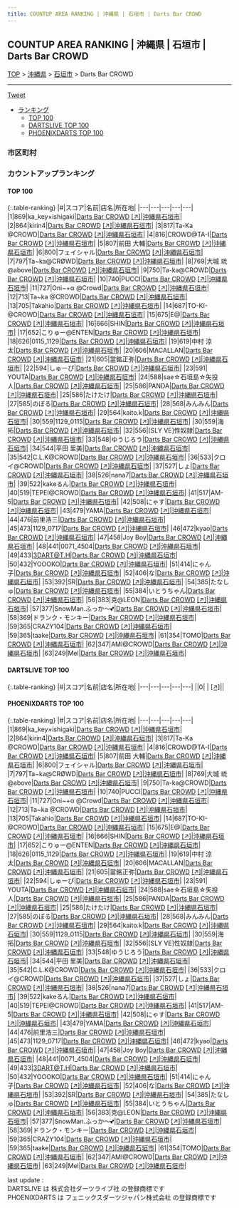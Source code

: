 ```yaml
---
title: COUNTUP AREA RANKING | 沖縄県 | 石垣市 | Darts Bar CROWD
---
```

## COUNTUP AREA RANKING | 沖縄県 | 石垣市 | Darts Bar CROWD

[TOP](/darts/rank/) > [沖縄県](/darts/rank/沖縄県/) > [石垣市](/darts/rank/沖縄県/石垣市/) > Darts Bar CROWD

___

<a href="https://twitter.com/share?ref_src=twsrc%5Etfw" data-text="COUNTUP AREA RANKING | 沖縄県石垣市Darts Bar CROWD" class="twitter-share-button" data-hashtags="DARTSLIVE,PHOENIXDARTS,darts,ダーツ" data-show-count="false">Tweet</a>

* [ランキング](#カウントアップランキング)
    * [TOP 100](#top-100)
    * [DARTSLIVE TOP 100](#dartslive-top-100)
    * [PHOENIXDARTS TOP 100](#phoenixdarts-top-100)

### 市区町村

<ul>

</ul>

### カウントアップランキング

#### TOP 100



{:.table-ranking}
|#|スコア|名前|店名|所在地|
|---|---|---|---|---|
|1|869|<span class="rank-name-pd">ka_key×ishigaki</span>|<a href="/darts/rank/shops/9505.html">Darts Bar CROWD</a> <a href="https://vs.phoenixdarts.com/jp/shop/shopDetailInfo/s_9505?s_seq=9505">[↗]</a>|<a href="/darts/rank/沖縄県/石垣市">沖縄県石垣市</a>|
|2|864|<span class="rank-name-pd">kirin4</span>|<a href="/darts/rank/shops/9505.html">Darts Bar CROWD</a> <a href="https://vs.phoenixdarts.com/jp/shop/shopDetailInfo/s_9505?s_seq=9505">[↗]</a>|<a href="/darts/rank/沖縄県/石垣市">沖縄県石垣市</a>|
|3|817|<span class="rank-name-pd">Ta-Ka @CROWD</span>|<a href="/darts/rank/shops/9505.html">Darts Bar CROWD</a> <a href="https://vs.phoenixdarts.com/jp/shop/shopDetailInfo/s_9505?s_seq=9505">[↗]</a>|<a href="/darts/rank/沖縄県/石垣市">沖縄県石垣市</a>|
|4|816|<span class="rank-name-pd">CROWD@TA-I</span>|<a href="/darts/rank/shops/9505.html">Darts Bar CROWD</a> <a href="https://vs.phoenixdarts.com/jp/shop/shopDetailInfo/s_9505?s_seq=9505">[↗]</a>|<a href="/darts/rank/沖縄県/石垣市">沖縄県石垣市</a>|
|5|807|<span class="rank-name-pd"><span class="pro-icon-pd"></span>前田 大輔</span>|<a href="/darts/rank/shops/9505.html">Darts Bar CROWD</a> <a href="https://vs.phoenixdarts.com/jp/shop/shopDetailInfo/s_9505?s_seq=9505">[↗]</a>|<a href="/darts/rank/沖縄県/石垣市">沖縄県石垣市</a>|
|6|800|<span class="rank-name-pd">フェイシャル</span>|<a href="/darts/rank/shops/9505.html">Darts Bar CROWD</a> <a href="https://vs.phoenixdarts.com/jp/shop/shopDetailInfo/s_9505?s_seq=9505">[↗]</a>|<a href="/darts/rank/沖縄県/石垣市">沖縄県石垣市</a>|
|7|797|<span class="rank-name-pd">Ta~ka@CRØWD</span>|<a href="/darts/rank/shops/9505.html">Darts Bar CROWD</a> <a href="https://vs.phoenixdarts.com/jp/shop/shopDetailInfo/s_9505?s_seq=9505">[↗]</a>|<a href="/darts/rank/沖縄県/石垣市">沖縄県石垣市</a>|
|8|769|<span class="rank-name-pd">大城 琉@above</span>|<a href="/darts/rank/shops/9505.html">Darts Bar CROWD</a> <a href="https://vs.phoenixdarts.com/jp/shop/shopDetailInfo/s_9505?s_seq=9505">[↗]</a>|<a href="/darts/rank/沖縄県/石垣市">沖縄県石垣市</a>|
|9|750|<span class="rank-name-pd">Ta-ka@CROWD</span>|<a href="/darts/rank/shops/9505.html">Darts Bar CROWD</a> <a href="https://vs.phoenixdarts.com/jp/shop/shopDetailInfo/s_9505?s_seq=9505">[↗]</a>|<a href="/darts/rank/沖縄県/石垣市">沖縄県石垣市</a>|
|10|740|<span class="rank-name-pd">PUCCI</span>|<a href="/darts/rank/shops/9505.html">Darts Bar CROWD</a> <a href="https://vs.phoenixdarts.com/jp/shop/shopDetailInfo/s_9505?s_seq=9505">[↗]</a>|<a href="/darts/rank/沖縄県/石垣市">沖縄県石垣市</a>|
|11|727|<span class="rank-name-pd">Oni~+α @Crowd</span>|<a href="/darts/rank/shops/9505.html">Darts Bar CROWD</a> <a href="https://vs.phoenixdarts.com/jp/shop/shopDetailInfo/s_9505?s_seq=9505">[↗]</a>|<a href="/darts/rank/沖縄県/石垣市">沖縄県石垣市</a>|
|12|713|<span class="rank-name-pd">Ta~ka @CROWD</span>|<a href="/darts/rank/shops/9505.html">Darts Bar CROWD</a> <a href="https://vs.phoenixdarts.com/jp/shop/shopDetailInfo/s_9505?s_seq=9505">[↗]</a>|<a href="/darts/rank/沖縄県/石垣市">沖縄県石垣市</a>|
|13|705|<span class="rank-name-pd">Takahio</span>|<a href="/darts/rank/shops/9505.html">Darts Bar CROWD</a> <a href="https://vs.phoenixdarts.com/jp/shop/shopDetailInfo/s_9505?s_seq=9505">[↗]</a>|<a href="/darts/rank/沖縄県/石垣市">沖縄県石垣市</a>|
|14|687|<span class="rank-name-pd">TO-KI-@CROWD</span>|<a href="/darts/rank/shops/9505.html">Darts Bar CROWD</a> <a href="https://vs.phoenixdarts.com/jp/shop/shopDetailInfo/s_9505?s_seq=9505">[↗]</a>|<a href="/darts/rank/沖縄県/石垣市">沖縄県石垣市</a>|
|15|675|<span class="rank-name-pd">E@</span>|<a href="/darts/rank/shops/9505.html">Darts Bar CROWD</a> <a href="https://vs.phoenixdarts.com/jp/shop/shopDetailInfo/s_9505?s_seq=9505">[↗]</a>|<a href="/darts/rank/沖縄県/石垣市">沖縄県石垣市</a>|
|16|666|<span class="rank-name-pd">SHIN</span>|<a href="/darts/rank/shops/9505.html">Darts Bar CROWD</a> <a href="https://vs.phoenixdarts.com/jp/shop/shopDetailInfo/s_9505?s_seq=9505">[↗]</a>|<a href="/darts/rank/沖縄県/石垣市">沖縄県石垣市</a>|
|17|652|<span class="rank-name-pd">こりゅー@ENTEN</span>|<a href="/darts/rank/shops/9505.html">Darts Bar CROWD</a> <a href="https://vs.phoenixdarts.com/jp/shop/shopDetailInfo/s_9505?s_seq=9505">[↗]</a>|<a href="/darts/rank/沖縄県/石垣市">沖縄県石垣市</a>|
|18|626|<span class="rank-name-pd">0115_1129</span>|<a href="/darts/rank/shops/9505.html">Darts Bar CROWD</a> <a href="https://vs.phoenixdarts.com/jp/shop/shopDetailInfo/s_9505?s_seq=9505">[↗]</a>|<a href="/darts/rank/沖縄県/石垣市">沖縄県石垣市</a>|
|19|619|<span class="rank-name-pd">中村 涼太</span>|<a href="/darts/rank/shops/9505.html">Darts Bar CROWD</a> <a href="https://vs.phoenixdarts.com/jp/shop/shopDetailInfo/s_9505?s_seq=9505">[↗]</a>|<a href="/darts/rank/沖縄県/石垣市">沖縄県石垣市</a>|
|20|606|<span class="rank-name-pd">MACALLAN</span>|<a href="/darts/rank/shops/9505.html">Darts Bar CROWD</a> <a href="https://vs.phoenixdarts.com/jp/shop/shopDetailInfo/s_9505?s_seq=9505">[↗]</a>|<a href="/darts/rank/沖縄県/石垣市">沖縄県石垣市</a>|
|21|605|<span class="rank-name-pd">當銘正弥</span>|<a href="/darts/rank/shops/9505.html">Darts Bar CROWD</a> <a href="https://vs.phoenixdarts.com/jp/shop/shopDetailInfo/s_9505?s_seq=9505">[↗]</a>|<a href="/darts/rank/沖縄県/石垣市">沖縄県石垣市</a>|
|22|594|<span class="rank-name-pd">しゅーぴ</span>|<a href="/darts/rank/shops/9505.html">Darts Bar CROWD</a> <a href="https://vs.phoenixdarts.com/jp/shop/shopDetailInfo/s_9505?s_seq=9505">[↗]</a>|<a href="/darts/rank/沖縄県/石垣市">沖縄県石垣市</a>|
|23|591|<span class="rank-name-pd"> YOUTA</span>|<a href="/darts/rank/shops/9505.html">Darts Bar CROWD</a> <a href="https://vs.phoenixdarts.com/jp/shop/shopDetailInfo/s_9505?s_seq=9505">[↗]</a>|<a href="/darts/rank/沖縄県/石垣市">沖縄県石垣市</a>|
|24|588|<span class="rank-name-pd">sae☆石垣島☆矢投人</span>|<a href="/darts/rank/shops/9505.html">Darts Bar CROWD</a> <a href="https://vs.phoenixdarts.com/jp/shop/shopDetailInfo/s_9505?s_seq=9505">[↗]</a>|<a href="/darts/rank/沖縄県/石垣市">沖縄県石垣市</a>|
|25|586|<span class="rank-name-pd">PANDA</span>|<a href="/darts/rank/shops/9505.html">Darts Bar CROWD</a> <a href="https://vs.phoenixdarts.com/jp/shop/shopDetailInfo/s_9505?s_seq=9505">[↗]</a>|<a href="/darts/rank/沖縄県/石垣市">沖縄県石垣市</a>|
|25|586|<span class="rank-name-pd">たけたけ</span>|<a href="/darts/rank/shops/9505.html">Darts Bar CROWD</a> <a href="https://vs.phoenixdarts.com/jp/shop/shopDetailInfo/s_9505?s_seq=9505">[↗]</a>|<a href="/darts/rank/沖縄県/石垣市">沖縄県石垣市</a>|
|27|585|<span class="rank-name-pd">のぼる</span>|<a href="/darts/rank/shops/9505.html">Darts Bar CROWD</a> <a href="https://vs.phoenixdarts.com/jp/shop/shopDetailInfo/s_9505?s_seq=9505">[↗]</a>|<a href="/darts/rank/沖縄県/石垣市">沖縄県石垣市</a>|
|28|568|<span class="rank-name-pd">みんみん</span>|<a href="/darts/rank/shops/9505.html">Darts Bar CROWD</a> <a href="https://vs.phoenixdarts.com/jp/shop/shopDetailInfo/s_9505?s_seq=9505">[↗]</a>|<a href="/darts/rank/沖縄県/石垣市">沖縄県石垣市</a>|
|29|564|<span class="rank-name-pd">kaito.k</span>|<a href="/darts/rank/shops/9505.html">Darts Bar CROWD</a> <a href="https://vs.phoenixdarts.com/jp/shop/shopDetailInfo/s_9505?s_seq=9505">[↗]</a>|<a href="/darts/rank/沖縄県/石垣市">沖縄県石垣市</a>|
|30|559|<span class="rank-name-pd">1129_0115</span>|<a href="/darts/rank/shops/9505.html">Darts Bar CROWD</a> <a href="https://vs.phoenixdarts.com/jp/shop/shopDetailInfo/s_9505?s_seq=9505">[↗]</a>|<a href="/darts/rank/沖縄県/石垣市">沖縄県石垣市</a>|
|30|559|<span class="rank-name-pd">海拓</span>|<a href="/darts/rank/shops/9505.html">Darts Bar CROWD</a> <a href="https://vs.phoenixdarts.com/jp/shop/shopDetailInfo/s_9505?s_seq=9505">[↗]</a>|<a href="/darts/rank/沖縄県/石垣市">沖縄県石垣市</a>|
|32|556|<span class="rank-name-pd">[SLY VE]性奴隷</span>|<a href="/darts/rank/shops/9505.html">Darts Bar CROWD</a> <a href="https://vs.phoenixdarts.com/jp/shop/shopDetailInfo/s_9505?s_seq=9505">[↗]</a>|<a href="/darts/rank/沖縄県/石垣市">沖縄県石垣市</a>|
|33|548|<span class="rank-name-pd">ゆうじろう</span>|<a href="/darts/rank/shops/9505.html">Darts Bar CROWD</a> <a href="https://vs.phoenixdarts.com/jp/shop/shopDetailInfo/s_9505?s_seq=9505">[↗]</a>|<a href="/darts/rank/沖縄県/石垣市">沖縄県石垣市</a>|
|34|544|<span class="rank-name-pd"><span class="pro-icon-pd"></span>平田 里美</span>|<a href="/darts/rank/shops/9505.html">Darts Bar CROWD</a> <a href="https://vs.phoenixdarts.com/jp/shop/shopDetailInfo/s_9505?s_seq=9505">[↗]</a>|<a href="/darts/rank/沖縄県/石垣市">沖縄県石垣市</a>|
|35|542|<span class="rank-name-pd">C.L.K@CROWD</span>|<a href="/darts/rank/shops/9505.html">Darts Bar CROWD</a> <a href="https://vs.phoenixdarts.com/jp/shop/shopDetailInfo/s_9505?s_seq=9505">[↗]</a>|<a href="/darts/rank/沖縄県/石垣市">沖縄県石垣市</a>|
|36|533|<span class="rank-name-pd">クロイ@CROWD</span>|<a href="/darts/rank/shops/9505.html">Darts Bar CROWD</a> <a href="https://vs.phoenixdarts.com/jp/shop/shopDetailInfo/s_9505?s_seq=9505">[↗]</a>|<a href="/darts/rank/沖縄県/石垣市">沖縄県石垣市</a>|
|37|527|<span class="rank-name-pd">しょ</span>|<a href="/darts/rank/shops/9505.html">Darts Bar CROWD</a> <a href="https://vs.phoenixdarts.com/jp/shop/shopDetailInfo/s_9505?s_seq=9505">[↗]</a>|<a href="/darts/rank/沖縄県/石垣市">沖縄県石垣市</a>|
|38|526|<span class="rank-name-pd">nana7</span>|<a href="/darts/rank/shops/9505.html">Darts Bar CROWD</a> <a href="https://vs.phoenixdarts.com/jp/shop/shopDetailInfo/s_9505?s_seq=9505">[↗]</a>|<a href="/darts/rank/沖縄県/石垣市">沖縄県石垣市</a>|
|39|522|<span class="rank-name-pd">kakeるん</span>|<a href="/darts/rank/shops/9505.html">Darts Bar CROWD</a> <a href="https://vs.phoenixdarts.com/jp/shop/shopDetailInfo/s_9505?s_seq=9505">[↗]</a>|<a href="/darts/rank/沖縄県/石垣市">沖縄県石垣市</a>|
|40|519|<span class="rank-name-pd">TEPEI@CROWD</span>|<a href="/darts/rank/shops/9505.html">Darts Bar CROWD</a> <a href="https://vs.phoenixdarts.com/jp/shop/shopDetailInfo/s_9505?s_seq=9505">[↗]</a>|<a href="/darts/rank/沖縄県/石垣市">沖縄県石垣市</a>|
|41|517|<span class="rank-name-pd">AM-5</span>|<a href="/darts/rank/shops/9505.html">Darts Bar CROWD</a> <a href="https://vs.phoenixdarts.com/jp/shop/shopDetailInfo/s_9505?s_seq=9505">[↗]</a>|<a href="/darts/rank/沖縄県/石垣市">沖縄県石垣市</a>|
|42|508|<span class="rank-name-pd">にゃす</span>|<a href="/darts/rank/shops/9505.html">Darts Bar CROWD</a> <a href="https://vs.phoenixdarts.com/jp/shop/shopDetailInfo/s_9505?s_seq=9505">[↗]</a>|<a href="/darts/rank/沖縄県/石垣市">沖縄県石垣市</a>|
|43|479|<span class="rank-name-pd">YAMA</span>|<a href="/darts/rank/shops/9505.html">Darts Bar CROWD</a> <a href="https://vs.phoenixdarts.com/jp/shop/shopDetailInfo/s_9505?s_seq=9505">[↗]</a>|<a href="/darts/rank/沖縄県/石垣市">沖縄県石垣市</a>|
|44|476|<span class="rank-name-pd">前里浩三</span>|<a href="/darts/rank/shops/9505.html">Darts Bar CROWD</a> <a href="https://vs.phoenixdarts.com/jp/shop/shopDetailInfo/s_9505?s_seq=9505">[↗]</a>|<a href="/darts/rank/沖縄県/石垣市">沖縄県石垣市</a>|
|45|473|<span class="rank-name-pd">1129_0717</span>|<a href="/darts/rank/shops/9505.html">Darts Bar CROWD</a> <a href="https://vs.phoenixdarts.com/jp/shop/shopDetailInfo/s_9505?s_seq=9505">[↗]</a>|<a href="/darts/rank/沖縄県/石垣市">沖縄県石垣市</a>|
|46|472|<span class="rank-name-pd">kyao</span>|<a href="/darts/rank/shops/9505.html">Darts Bar CROWD</a> <a href="https://vs.phoenixdarts.com/jp/shop/shopDetailInfo/s_9505?s_seq=9505">[↗]</a>|<a href="/darts/rank/沖縄県/石垣市">沖縄県石垣市</a>|
|47|458|<span class="rank-name-pd">Joy Boy</span>|<a href="/darts/rank/shops/9505.html">Darts Bar CROWD</a> <a href="https://vs.phoenixdarts.com/jp/shop/shopDetailInfo/s_9505?s_seq=9505">[↗]</a>|<a href="/darts/rank/沖縄県/石垣市">沖縄県石垣市</a>|
|48|441|<span class="rank-name-pd">0071_4504</span>|<a href="/darts/rank/shops/9505.html">Darts Bar CROWD</a> <a href="https://vs.phoenixdarts.com/jp/shop/shopDetailInfo/s_9505?s_seq=9505">[↗]</a>|<a href="/darts/rank/沖縄県/石垣市">沖縄県石垣市</a>|
|49|433|<span class="rank-name-pd">3DART@T.H</span>|<a href="/darts/rank/shops/9505.html">Darts Bar CROWD</a> <a href="https://vs.phoenixdarts.com/jp/shop/shopDetailInfo/s_9505?s_seq=9505">[↗]</a>|<a href="/darts/rank/沖縄県/石垣市">沖縄県石垣市</a>|
|50|432|<span class="rank-name-pd">YOOOKO</span>|<a href="/darts/rank/shops/9505.html">Darts Bar CROWD</a> <a href="https://vs.phoenixdarts.com/jp/shop/shopDetailInfo/s_9505?s_seq=9505">[↗]</a>|<a href="/darts/rank/沖縄県/石垣市">沖縄県石垣市</a>|
|51|414|<span class="rank-name-pd">にゃん子</span>|<a href="/darts/rank/shops/9505.html">Darts Bar CROWD</a> <a href="https://vs.phoenixdarts.com/jp/shop/shopDetailInfo/s_9505?s_seq=9505">[↗]</a>|<a href="/darts/rank/沖縄県/石垣市">沖縄県石垣市</a>|
|52|406|<span class="rank-name-pd">な</span>|<a href="/darts/rank/shops/9505.html">Darts Bar CROWD</a> <a href="https://vs.phoenixdarts.com/jp/shop/shopDetailInfo/s_9505?s_seq=9505">[↗]</a>|<a href="/darts/rank/沖縄県/石垣市">沖縄県石垣市</a>|
|53|392|<span class="rank-name-pd">SR</span>|<a href="/darts/rank/shops/9505.html">Darts Bar CROWD</a> <a href="https://vs.phoenixdarts.com/jp/shop/shopDetailInfo/s_9505?s_seq=9505">[↗]</a>|<a href="/darts/rank/沖縄県/石垣市">沖縄県石垣市</a>|
|54|385|<span class="rank-name-pd">たなしゅ</span>|<a href="/darts/rank/shops/9505.html">Darts Bar CROWD</a> <a href="https://vs.phoenixdarts.com/jp/shop/shopDetailInfo/s_9505?s_seq=9505">[↗]</a>|<a href="/darts/rank/沖縄県/石垣市">沖縄県石垣市</a>|
|55|384|<span class="rank-name-pd">いとうちゃん</span>|<a href="/darts/rank/shops/9505.html">Darts Bar CROWD</a> <a href="https://vs.phoenixdarts.com/jp/shop/shopDetailInfo/s_9505?s_seq=9505">[↗]</a>|<a href="/darts/rank/沖縄県/石垣市">沖縄県石垣市</a>|
|56|383|<span class="rank-name-pd">克@LEON</span>|<a href="/darts/rank/shops/9505.html">Darts Bar CROWD</a> <a href="https://vs.phoenixdarts.com/jp/shop/shopDetailInfo/s_9505?s_seq=9505">[↗]</a>|<a href="/darts/rank/沖縄県/石垣市">沖縄県石垣市</a>|
|57|377|<span class="rank-name-pd">SnowMan.ふっか〜💕</span>|<a href="/darts/rank/shops/9505.html">Darts Bar CROWD</a> <a href="https://vs.phoenixdarts.com/jp/shop/shopDetailInfo/s_9505?s_seq=9505">[↗]</a>|<a href="/darts/rank/沖縄県/石垣市">沖縄県石垣市</a>|
|58|369|<span class="rank-name-pd">ドランク・モンキー</span>|<a href="/darts/rank/shops/9505.html">Darts Bar CROWD</a> <a href="https://vs.phoenixdarts.com/jp/shop/shopDetailInfo/s_9505?s_seq=9505">[↗]</a>|<a href="/darts/rank/沖縄県/石垣市">沖縄県石垣市</a>|
|59|365|<span class="rank-name-pd">CRAZY104</span>|<a href="/darts/rank/shops/9505.html">Darts Bar CROWD</a> <a href="https://vs.phoenixdarts.com/jp/shop/shopDetailInfo/s_9505?s_seq=9505">[↗]</a>|<a href="/darts/rank/沖縄県/石垣市">沖縄県石垣市</a>|
|59|365|<span class="rank-name-pd">taake</span>|<a href="/darts/rank/shops/9505.html">Darts Bar CROWD</a> <a href="https://vs.phoenixdarts.com/jp/shop/shopDetailInfo/s_9505?s_seq=9505">[↗]</a>|<a href="/darts/rank/沖縄県/石垣市">沖縄県石垣市</a>|
|61|354|<span class="rank-name-pd">TOMO</span>|<a href="/darts/rank/shops/9505.html">Darts Bar CROWD</a> <a href="https://vs.phoenixdarts.com/jp/shop/shopDetailInfo/s_9505?s_seq=9505">[↗]</a>|<a href="/darts/rank/沖縄県/石垣市">沖縄県石垣市</a>|
|62|347|<span class="rank-name-pd">AMI@CROWD</span>|<a href="/darts/rank/shops/9505.html">Darts Bar CROWD</a> <a href="https://vs.phoenixdarts.com/jp/shop/shopDetailInfo/s_9505?s_seq=9505">[↗]</a>|<a href="/darts/rank/沖縄県/石垣市">沖縄県石垣市</a>|
|63|249|<span class="rank-name-pd">Mel</span>|<a href="/darts/rank/shops/9505.html">Darts Bar CROWD</a> <a href="https://vs.phoenixdarts.com/jp/shop/shopDetailInfo/s_9505?s_seq=9505">[↗]</a>|<a href="/darts/rank/沖縄県/石垣市">沖縄県石垣市</a>|


#### DARTSLIVE TOP 100



{:.table-ranking}
|#|スコア|名前|店名|所在地|
|---|---|---|---|---|
||0|<span class="rank-name-dl"> </span>|<a href="/darts/rank/shops/.html"></a> <a href="">[↗]</a>|<a href="/darts/rank//"></a>|


#### PHOENIXDARTS TOP 100



{:.table-ranking}
|#|スコア|名前|店名|所在地|
|---|---|---|---|---|
|1|869|<span class="rank-name-pd">ka_key×ishigaki</span>|<a href="/darts/rank/shops/9505.html">Darts Bar CROWD</a> <a href="https://vs.phoenixdarts.com/jp/shop/shopDetailInfo/s_9505?s_seq=9505">[↗]</a>|<a href="/darts/rank/沖縄県/石垣市">沖縄県石垣市</a>|
|2|864|<span class="rank-name-pd">kirin4</span>|<a href="/darts/rank/shops/9505.html">Darts Bar CROWD</a> <a href="https://vs.phoenixdarts.com/jp/shop/shopDetailInfo/s_9505?s_seq=9505">[↗]</a>|<a href="/darts/rank/沖縄県/石垣市">沖縄県石垣市</a>|
|3|817|<span class="rank-name-pd">Ta-Ka @CROWD</span>|<a href="/darts/rank/shops/9505.html">Darts Bar CROWD</a> <a href="https://vs.phoenixdarts.com/jp/shop/shopDetailInfo/s_9505?s_seq=9505">[↗]</a>|<a href="/darts/rank/沖縄県/石垣市">沖縄県石垣市</a>|
|4|816|<span class="rank-name-pd">CROWD@TA-I</span>|<a href="/darts/rank/shops/9505.html">Darts Bar CROWD</a> <a href="https://vs.phoenixdarts.com/jp/shop/shopDetailInfo/s_9505?s_seq=9505">[↗]</a>|<a href="/darts/rank/沖縄県/石垣市">沖縄県石垣市</a>|
|5|807|<span class="rank-name-pd"><span class="pro-icon-pd"></span>前田 大輔</span>|<a href="/darts/rank/shops/9505.html">Darts Bar CROWD</a> <a href="https://vs.phoenixdarts.com/jp/shop/shopDetailInfo/s_9505?s_seq=9505">[↗]</a>|<a href="/darts/rank/沖縄県/石垣市">沖縄県石垣市</a>|
|6|800|<span class="rank-name-pd">フェイシャル</span>|<a href="/darts/rank/shops/9505.html">Darts Bar CROWD</a> <a href="https://vs.phoenixdarts.com/jp/shop/shopDetailInfo/s_9505?s_seq=9505">[↗]</a>|<a href="/darts/rank/沖縄県/石垣市">沖縄県石垣市</a>|
|7|797|<span class="rank-name-pd">Ta~ka@CRØWD</span>|<a href="/darts/rank/shops/9505.html">Darts Bar CROWD</a> <a href="https://vs.phoenixdarts.com/jp/shop/shopDetailInfo/s_9505?s_seq=9505">[↗]</a>|<a href="/darts/rank/沖縄県/石垣市">沖縄県石垣市</a>|
|8|769|<span class="rank-name-pd">大城 琉@above</span>|<a href="/darts/rank/shops/9505.html">Darts Bar CROWD</a> <a href="https://vs.phoenixdarts.com/jp/shop/shopDetailInfo/s_9505?s_seq=9505">[↗]</a>|<a href="/darts/rank/沖縄県/石垣市">沖縄県石垣市</a>|
|9|750|<span class="rank-name-pd">Ta-ka@CROWD</span>|<a href="/darts/rank/shops/9505.html">Darts Bar CROWD</a> <a href="https://vs.phoenixdarts.com/jp/shop/shopDetailInfo/s_9505?s_seq=9505">[↗]</a>|<a href="/darts/rank/沖縄県/石垣市">沖縄県石垣市</a>|
|10|740|<span class="rank-name-pd">PUCCI</span>|<a href="/darts/rank/shops/9505.html">Darts Bar CROWD</a> <a href="https://vs.phoenixdarts.com/jp/shop/shopDetailInfo/s_9505?s_seq=9505">[↗]</a>|<a href="/darts/rank/沖縄県/石垣市">沖縄県石垣市</a>|
|11|727|<span class="rank-name-pd">Oni~+α @Crowd</span>|<a href="/darts/rank/shops/9505.html">Darts Bar CROWD</a> <a href="https://vs.phoenixdarts.com/jp/shop/shopDetailInfo/s_9505?s_seq=9505">[↗]</a>|<a href="/darts/rank/沖縄県/石垣市">沖縄県石垣市</a>|
|12|713|<span class="rank-name-pd">Ta~ka @CROWD</span>|<a href="/darts/rank/shops/9505.html">Darts Bar CROWD</a> <a href="https://vs.phoenixdarts.com/jp/shop/shopDetailInfo/s_9505?s_seq=9505">[↗]</a>|<a href="/darts/rank/沖縄県/石垣市">沖縄県石垣市</a>|
|13|705|<span class="rank-name-pd">Takahio</span>|<a href="/darts/rank/shops/9505.html">Darts Bar CROWD</a> <a href="https://vs.phoenixdarts.com/jp/shop/shopDetailInfo/s_9505?s_seq=9505">[↗]</a>|<a href="/darts/rank/沖縄県/石垣市">沖縄県石垣市</a>|
|14|687|<span class="rank-name-pd">TO-KI-@CROWD</span>|<a href="/darts/rank/shops/9505.html">Darts Bar CROWD</a> <a href="https://vs.phoenixdarts.com/jp/shop/shopDetailInfo/s_9505?s_seq=9505">[↗]</a>|<a href="/darts/rank/沖縄県/石垣市">沖縄県石垣市</a>|
|15|675|<span class="rank-name-pd">E@</span>|<a href="/darts/rank/shops/9505.html">Darts Bar CROWD</a> <a href="https://vs.phoenixdarts.com/jp/shop/shopDetailInfo/s_9505?s_seq=9505">[↗]</a>|<a href="/darts/rank/沖縄県/石垣市">沖縄県石垣市</a>|
|16|666|<span class="rank-name-pd">SHIN</span>|<a href="/darts/rank/shops/9505.html">Darts Bar CROWD</a> <a href="https://vs.phoenixdarts.com/jp/shop/shopDetailInfo/s_9505?s_seq=9505">[↗]</a>|<a href="/darts/rank/沖縄県/石垣市">沖縄県石垣市</a>|
|17|652|<span class="rank-name-pd">こりゅー@ENTEN</span>|<a href="/darts/rank/shops/9505.html">Darts Bar CROWD</a> <a href="https://vs.phoenixdarts.com/jp/shop/shopDetailInfo/s_9505?s_seq=9505">[↗]</a>|<a href="/darts/rank/沖縄県/石垣市">沖縄県石垣市</a>|
|18|626|<span class="rank-name-pd">0115_1129</span>|<a href="/darts/rank/shops/9505.html">Darts Bar CROWD</a> <a href="https://vs.phoenixdarts.com/jp/shop/shopDetailInfo/s_9505?s_seq=9505">[↗]</a>|<a href="/darts/rank/沖縄県/石垣市">沖縄県石垣市</a>|
|19|619|<span class="rank-name-pd">中村 涼太</span>|<a href="/darts/rank/shops/9505.html">Darts Bar CROWD</a> <a href="https://vs.phoenixdarts.com/jp/shop/shopDetailInfo/s_9505?s_seq=9505">[↗]</a>|<a href="/darts/rank/沖縄県/石垣市">沖縄県石垣市</a>|
|20|606|<span class="rank-name-pd">MACALLAN</span>|<a href="/darts/rank/shops/9505.html">Darts Bar CROWD</a> <a href="https://vs.phoenixdarts.com/jp/shop/shopDetailInfo/s_9505?s_seq=9505">[↗]</a>|<a href="/darts/rank/沖縄県/石垣市">沖縄県石垣市</a>|
|21|605|<span class="rank-name-pd">當銘正弥</span>|<a href="/darts/rank/shops/9505.html">Darts Bar CROWD</a> <a href="https://vs.phoenixdarts.com/jp/shop/shopDetailInfo/s_9505?s_seq=9505">[↗]</a>|<a href="/darts/rank/沖縄県/石垣市">沖縄県石垣市</a>|
|22|594|<span class="rank-name-pd">しゅーぴ</span>|<a href="/darts/rank/shops/9505.html">Darts Bar CROWD</a> <a href="https://vs.phoenixdarts.com/jp/shop/shopDetailInfo/s_9505?s_seq=9505">[↗]</a>|<a href="/darts/rank/沖縄県/石垣市">沖縄県石垣市</a>|
|23|591|<span class="rank-name-pd"> YOUTA</span>|<a href="/darts/rank/shops/9505.html">Darts Bar CROWD</a> <a href="https://vs.phoenixdarts.com/jp/shop/shopDetailInfo/s_9505?s_seq=9505">[↗]</a>|<a href="/darts/rank/沖縄県/石垣市">沖縄県石垣市</a>|
|24|588|<span class="rank-name-pd">sae☆石垣島☆矢投人</span>|<a href="/darts/rank/shops/9505.html">Darts Bar CROWD</a> <a href="https://vs.phoenixdarts.com/jp/shop/shopDetailInfo/s_9505?s_seq=9505">[↗]</a>|<a href="/darts/rank/沖縄県/石垣市">沖縄県石垣市</a>|
|25|586|<span class="rank-name-pd">PANDA</span>|<a href="/darts/rank/shops/9505.html">Darts Bar CROWD</a> <a href="https://vs.phoenixdarts.com/jp/shop/shopDetailInfo/s_9505?s_seq=9505">[↗]</a>|<a href="/darts/rank/沖縄県/石垣市">沖縄県石垣市</a>|
|25|586|<span class="rank-name-pd">たけたけ</span>|<a href="/darts/rank/shops/9505.html">Darts Bar CROWD</a> <a href="https://vs.phoenixdarts.com/jp/shop/shopDetailInfo/s_9505?s_seq=9505">[↗]</a>|<a href="/darts/rank/沖縄県/石垣市">沖縄県石垣市</a>|
|27|585|<span class="rank-name-pd">のぼる</span>|<a href="/darts/rank/shops/9505.html">Darts Bar CROWD</a> <a href="https://vs.phoenixdarts.com/jp/shop/shopDetailInfo/s_9505?s_seq=9505">[↗]</a>|<a href="/darts/rank/沖縄県/石垣市">沖縄県石垣市</a>|
|28|568|<span class="rank-name-pd">みんみん</span>|<a href="/darts/rank/shops/9505.html">Darts Bar CROWD</a> <a href="https://vs.phoenixdarts.com/jp/shop/shopDetailInfo/s_9505?s_seq=9505">[↗]</a>|<a href="/darts/rank/沖縄県/石垣市">沖縄県石垣市</a>|
|29|564|<span class="rank-name-pd">kaito.k</span>|<a href="/darts/rank/shops/9505.html">Darts Bar CROWD</a> <a href="https://vs.phoenixdarts.com/jp/shop/shopDetailInfo/s_9505?s_seq=9505">[↗]</a>|<a href="/darts/rank/沖縄県/石垣市">沖縄県石垣市</a>|
|30|559|<span class="rank-name-pd">1129_0115</span>|<a href="/darts/rank/shops/9505.html">Darts Bar CROWD</a> <a href="https://vs.phoenixdarts.com/jp/shop/shopDetailInfo/s_9505?s_seq=9505">[↗]</a>|<a href="/darts/rank/沖縄県/石垣市">沖縄県石垣市</a>|
|30|559|<span class="rank-name-pd">海拓</span>|<a href="/darts/rank/shops/9505.html">Darts Bar CROWD</a> <a href="https://vs.phoenixdarts.com/jp/shop/shopDetailInfo/s_9505?s_seq=9505">[↗]</a>|<a href="/darts/rank/沖縄県/石垣市">沖縄県石垣市</a>|
|32|556|<span class="rank-name-pd">[SLY VE]性奴隷</span>|<a href="/darts/rank/shops/9505.html">Darts Bar CROWD</a> <a href="https://vs.phoenixdarts.com/jp/shop/shopDetailInfo/s_9505?s_seq=9505">[↗]</a>|<a href="/darts/rank/沖縄県/石垣市">沖縄県石垣市</a>|
|33|548|<span class="rank-name-pd">ゆうじろう</span>|<a href="/darts/rank/shops/9505.html">Darts Bar CROWD</a> <a href="https://vs.phoenixdarts.com/jp/shop/shopDetailInfo/s_9505?s_seq=9505">[↗]</a>|<a href="/darts/rank/沖縄県/石垣市">沖縄県石垣市</a>|
|34|544|<span class="rank-name-pd"><span class="pro-icon-pd"></span>平田 里美</span>|<a href="/darts/rank/shops/9505.html">Darts Bar CROWD</a> <a href="https://vs.phoenixdarts.com/jp/shop/shopDetailInfo/s_9505?s_seq=9505">[↗]</a>|<a href="/darts/rank/沖縄県/石垣市">沖縄県石垣市</a>|
|35|542|<span class="rank-name-pd">C.L.K@CROWD</span>|<a href="/darts/rank/shops/9505.html">Darts Bar CROWD</a> <a href="https://vs.phoenixdarts.com/jp/shop/shopDetailInfo/s_9505?s_seq=9505">[↗]</a>|<a href="/darts/rank/沖縄県/石垣市">沖縄県石垣市</a>|
|36|533|<span class="rank-name-pd">クロイ@CROWD</span>|<a href="/darts/rank/shops/9505.html">Darts Bar CROWD</a> <a href="https://vs.phoenixdarts.com/jp/shop/shopDetailInfo/s_9505?s_seq=9505">[↗]</a>|<a href="/darts/rank/沖縄県/石垣市">沖縄県石垣市</a>|
|37|527|<span class="rank-name-pd">しょ</span>|<a href="/darts/rank/shops/9505.html">Darts Bar CROWD</a> <a href="https://vs.phoenixdarts.com/jp/shop/shopDetailInfo/s_9505?s_seq=9505">[↗]</a>|<a href="/darts/rank/沖縄県/石垣市">沖縄県石垣市</a>|
|38|526|<span class="rank-name-pd">nana7</span>|<a href="/darts/rank/shops/9505.html">Darts Bar CROWD</a> <a href="https://vs.phoenixdarts.com/jp/shop/shopDetailInfo/s_9505?s_seq=9505">[↗]</a>|<a href="/darts/rank/沖縄県/石垣市">沖縄県石垣市</a>|
|39|522|<span class="rank-name-pd">kakeるん</span>|<a href="/darts/rank/shops/9505.html">Darts Bar CROWD</a> <a href="https://vs.phoenixdarts.com/jp/shop/shopDetailInfo/s_9505?s_seq=9505">[↗]</a>|<a href="/darts/rank/沖縄県/石垣市">沖縄県石垣市</a>|
|40|519|<span class="rank-name-pd">TEPEI@CROWD</span>|<a href="/darts/rank/shops/9505.html">Darts Bar CROWD</a> <a href="https://vs.phoenixdarts.com/jp/shop/shopDetailInfo/s_9505?s_seq=9505">[↗]</a>|<a href="/darts/rank/沖縄県/石垣市">沖縄県石垣市</a>|
|41|517|<span class="rank-name-pd">AM-5</span>|<a href="/darts/rank/shops/9505.html">Darts Bar CROWD</a> <a href="https://vs.phoenixdarts.com/jp/shop/shopDetailInfo/s_9505?s_seq=9505">[↗]</a>|<a href="/darts/rank/沖縄県/石垣市">沖縄県石垣市</a>|
|42|508|<span class="rank-name-pd">にゃす</span>|<a href="/darts/rank/shops/9505.html">Darts Bar CROWD</a> <a href="https://vs.phoenixdarts.com/jp/shop/shopDetailInfo/s_9505?s_seq=9505">[↗]</a>|<a href="/darts/rank/沖縄県/石垣市">沖縄県石垣市</a>|
|43|479|<span class="rank-name-pd">YAMA</span>|<a href="/darts/rank/shops/9505.html">Darts Bar CROWD</a> <a href="https://vs.phoenixdarts.com/jp/shop/shopDetailInfo/s_9505?s_seq=9505">[↗]</a>|<a href="/darts/rank/沖縄県/石垣市">沖縄県石垣市</a>|
|44|476|<span class="rank-name-pd">前里浩三</span>|<a href="/darts/rank/shops/9505.html">Darts Bar CROWD</a> <a href="https://vs.phoenixdarts.com/jp/shop/shopDetailInfo/s_9505?s_seq=9505">[↗]</a>|<a href="/darts/rank/沖縄県/石垣市">沖縄県石垣市</a>|
|45|473|<span class="rank-name-pd">1129_0717</span>|<a href="/darts/rank/shops/9505.html">Darts Bar CROWD</a> <a href="https://vs.phoenixdarts.com/jp/shop/shopDetailInfo/s_9505?s_seq=9505">[↗]</a>|<a href="/darts/rank/沖縄県/石垣市">沖縄県石垣市</a>|
|46|472|<span class="rank-name-pd">kyao</span>|<a href="/darts/rank/shops/9505.html">Darts Bar CROWD</a> <a href="https://vs.phoenixdarts.com/jp/shop/shopDetailInfo/s_9505?s_seq=9505">[↗]</a>|<a href="/darts/rank/沖縄県/石垣市">沖縄県石垣市</a>|
|47|458|<span class="rank-name-pd">Joy Boy</span>|<a href="/darts/rank/shops/9505.html">Darts Bar CROWD</a> <a href="https://vs.phoenixdarts.com/jp/shop/shopDetailInfo/s_9505?s_seq=9505">[↗]</a>|<a href="/darts/rank/沖縄県/石垣市">沖縄県石垣市</a>|
|48|441|<span class="rank-name-pd">0071_4504</span>|<a href="/darts/rank/shops/9505.html">Darts Bar CROWD</a> <a href="https://vs.phoenixdarts.com/jp/shop/shopDetailInfo/s_9505?s_seq=9505">[↗]</a>|<a href="/darts/rank/沖縄県/石垣市">沖縄県石垣市</a>|
|49|433|<span class="rank-name-pd">3DART@T.H</span>|<a href="/darts/rank/shops/9505.html">Darts Bar CROWD</a> <a href="https://vs.phoenixdarts.com/jp/shop/shopDetailInfo/s_9505?s_seq=9505">[↗]</a>|<a href="/darts/rank/沖縄県/石垣市">沖縄県石垣市</a>|
|50|432|<span class="rank-name-pd">YOOOKO</span>|<a href="/darts/rank/shops/9505.html">Darts Bar CROWD</a> <a href="https://vs.phoenixdarts.com/jp/shop/shopDetailInfo/s_9505?s_seq=9505">[↗]</a>|<a href="/darts/rank/沖縄県/石垣市">沖縄県石垣市</a>|
|51|414|<span class="rank-name-pd">にゃん子</span>|<a href="/darts/rank/shops/9505.html">Darts Bar CROWD</a> <a href="https://vs.phoenixdarts.com/jp/shop/shopDetailInfo/s_9505?s_seq=9505">[↗]</a>|<a href="/darts/rank/沖縄県/石垣市">沖縄県石垣市</a>|
|52|406|<span class="rank-name-pd">な</span>|<a href="/darts/rank/shops/9505.html">Darts Bar CROWD</a> <a href="https://vs.phoenixdarts.com/jp/shop/shopDetailInfo/s_9505?s_seq=9505">[↗]</a>|<a href="/darts/rank/沖縄県/石垣市">沖縄県石垣市</a>|
|53|392|<span class="rank-name-pd">SR</span>|<a href="/darts/rank/shops/9505.html">Darts Bar CROWD</a> <a href="https://vs.phoenixdarts.com/jp/shop/shopDetailInfo/s_9505?s_seq=9505">[↗]</a>|<a href="/darts/rank/沖縄県/石垣市">沖縄県石垣市</a>|
|54|385|<span class="rank-name-pd">たなしゅ</span>|<a href="/darts/rank/shops/9505.html">Darts Bar CROWD</a> <a href="https://vs.phoenixdarts.com/jp/shop/shopDetailInfo/s_9505?s_seq=9505">[↗]</a>|<a href="/darts/rank/沖縄県/石垣市">沖縄県石垣市</a>|
|55|384|<span class="rank-name-pd">いとうちゃん</span>|<a href="/darts/rank/shops/9505.html">Darts Bar CROWD</a> <a href="https://vs.phoenixdarts.com/jp/shop/shopDetailInfo/s_9505?s_seq=9505">[↗]</a>|<a href="/darts/rank/沖縄県/石垣市">沖縄県石垣市</a>|
|56|383|<span class="rank-name-pd">克@LEON</span>|<a href="/darts/rank/shops/9505.html">Darts Bar CROWD</a> <a href="https://vs.phoenixdarts.com/jp/shop/shopDetailInfo/s_9505?s_seq=9505">[↗]</a>|<a href="/darts/rank/沖縄県/石垣市">沖縄県石垣市</a>|
|57|377|<span class="rank-name-pd">SnowMan.ふっか〜💕</span>|<a href="/darts/rank/shops/9505.html">Darts Bar CROWD</a> <a href="https://vs.phoenixdarts.com/jp/shop/shopDetailInfo/s_9505?s_seq=9505">[↗]</a>|<a href="/darts/rank/沖縄県/石垣市">沖縄県石垣市</a>|
|58|369|<span class="rank-name-pd">ドランク・モンキー</span>|<a href="/darts/rank/shops/9505.html">Darts Bar CROWD</a> <a href="https://vs.phoenixdarts.com/jp/shop/shopDetailInfo/s_9505?s_seq=9505">[↗]</a>|<a href="/darts/rank/沖縄県/石垣市">沖縄県石垣市</a>|
|59|365|<span class="rank-name-pd">CRAZY104</span>|<a href="/darts/rank/shops/9505.html">Darts Bar CROWD</a> <a href="https://vs.phoenixdarts.com/jp/shop/shopDetailInfo/s_9505?s_seq=9505">[↗]</a>|<a href="/darts/rank/沖縄県/石垣市">沖縄県石垣市</a>|
|59|365|<span class="rank-name-pd">taake</span>|<a href="/darts/rank/shops/9505.html">Darts Bar CROWD</a> <a href="https://vs.phoenixdarts.com/jp/shop/shopDetailInfo/s_9505?s_seq=9505">[↗]</a>|<a href="/darts/rank/沖縄県/石垣市">沖縄県石垣市</a>|
|61|354|<span class="rank-name-pd">TOMO</span>|<a href="/darts/rank/shops/9505.html">Darts Bar CROWD</a> <a href="https://vs.phoenixdarts.com/jp/shop/shopDetailInfo/s_9505?s_seq=9505">[↗]</a>|<a href="/darts/rank/沖縄県/石垣市">沖縄県石垣市</a>|
|62|347|<span class="rank-name-pd">AMI@CROWD</span>|<a href="/darts/rank/shops/9505.html">Darts Bar CROWD</a> <a href="https://vs.phoenixdarts.com/jp/shop/shopDetailInfo/s_9505?s_seq=9505">[↗]</a>|<a href="/darts/rank/沖縄県/石垣市">沖縄県石垣市</a>|
|63|249|<span class="rank-name-pd">Mel</span>|<a href="/darts/rank/shops/9505.html">Darts Bar CROWD</a> <a href="https://vs.phoenixdarts.com/jp/shop/shopDetailInfo/s_9505?s_seq=9505">[↗]</a>|<a href="/darts/rank/沖縄県/石垣市">沖縄県石垣市</a>|


<div class="footer border-top border-gray-light mt-5 pt-3 text-right text-gray">
    last update : <span style="font-weight: italic" id="foot_last_modified"></span><br />
    DARTSLIVE は 株式会社ダーツライブ社 の登録商標です<br />
    PHOENIXDARTS は フェニックスダーツジャパン株式会社 の登録商標です<br />
</div>

<script src="https://cdnjs.cloudflare.com/ajax/libs/jquery.tablesorter/2.31.3/js/jquery.tablesorter.min.js" integrity="sha512-qzgd5cYSZcosqpzpn7zF2ZId8f/8CHmFKZ8j7mU4OUXTNRd5g+ZHBPsgKEwoqxCtdQvExE5LprwwPAgoicguNg==" crossorigin="anonymous" referrerpolicy="no-referrer"></script>
<link rel="stylesheet" href="https://cdnjs.cloudflare.com/ajax/libs/jquery.tablesorter/2.31.3/css/theme.default.min.css" integrity="sha512-wghhOJkjQX0Lh3NSWvNKeZ0ZpNn+SPVXX1Qyc9OCaogADktxrBiBdKGDoqVUOyhStvMBmJQ8ZdMHiR3wuEq8+w==" crossorigin="anonymous" referrerpolicy="no-referrer" />
<script>
$(function() {
    $(".table-ranking").tablesorter({sortList:[[0, 0]]});
    $("#foot_last_modified").text(formatDate(new Date(document.lastModified), 'yyyy-MM-dd HH:mm:ss'));
});
</script>

<script async src="https://platform.twitter.com/widgets.js" charset="utf-8"></script>
